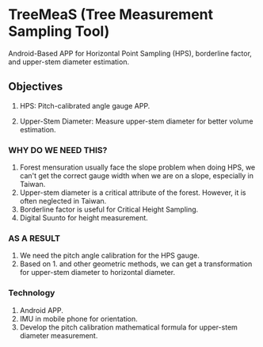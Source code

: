 # TreeMeaS (Tree Measurement Sampling Tool)
Android-Based APP for Horizontal Point Sampling (HPS), borderline factor, and upper-stem diameter estimation.

## Objectives
1. HPS: Pitch-calibrated angle gauge APP.

2. Upper-Stem Diameter: Measure upper-stem diameter for better volume estimation.

### WHY DO WE NEED THIS? 
1. Forest mensuration usually face the slope problem when doing HPS, we can't get the correct gauge width when we are on a slope, especially in Taiwan.
2. Upper-stem diameter is a critical attribute of the forest. However, it is often neglected in Taiwan.
3. Borderline factor is useful for Critical Height Sampling.
4. Digital Suunto for height measurement.

### AS A RESULT
1. We need the pitch angle calibration for the HPS gauge.
2. Based on 1. and other geometric methods, we can get a transformation for upper-stem diameter to horizontal diameter.

### Technology
1. Android APP.
2. IMU in mobile phone for orientation.
3. Develop the pitch calibration mathematical formula for upper-stem diameter measurement.
